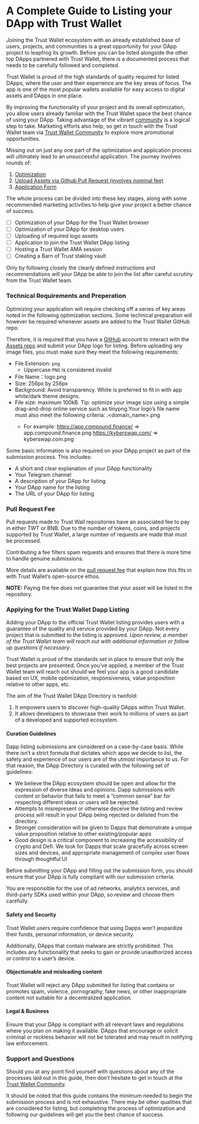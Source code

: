 # A Complete Guide to Listing your DApp with Trust Wallet
Joining the Trust Wallet ecosystem with an already established base of users, projects, and communities is a great opportunity for your DApp project to leapfrog its growth. Before you can be listed alongside the other top DApps partnered with Trust Wallet, there is a documented process that needs to be carefully followed and completed.

Trust Wallet is proud of the high standards of quality required for listed DApps, where the user and their experience are the key areas of focus. The app is one of the most popular wallets available for easy access to digital assets and DApps in one place.

By improving the functionality of your project and its overall optimization, you allow users already familiar with the Trust Wallet space the best chance of using your DApp. Taking advantage of the vibrant [community](https://twitter.com/trustwalletapp) is a logical step to take. Marketing efforts also help, so get in touch with the Trust Wallet team via [Trust Wallet Community](https://community.trustwallet.com/) to explore more promotional opportunities.

Missing out on just any one part of the optimization and application process will ultimately lead to an unsuccessful application. The journey involves rounds of:

1. [Optimization](dapps/mobile-optimize.md)
2. [Upload Assets via Github Pull Request (involves nominal fee)](#technical-requirements-and-preperation)
3. [Application Form](https://trustwallet.com/submit-dapp)

The whole process can be divided into these key stages, along with some recommended marketing activities to help give your project a better chance of success.

- [ ] Optimization of your DApp for the Trust Wallet browser
- [ ] Optimization of your DApp for desktop users
- [ ] Uploading of required logo assets
- [ ] Application to join the Trust Wallet DApp listing
- [ ] Hosting a Trust Wallet AMA session
- [ ] Creating a Barn of Trust staking vault

Only by following closely the clearly defined instructions and recommendations will your DApp be able to join the list after careful scrutiny from the Trust Wallet team.

### Technical Requirements and Preperation
Optimizing your application will require checking off a series of key areas noted in the following optimization sections. Some technical preparation will however be required whenever assets are added to the Trust Wallet GitHub repo.

Therefore, it is required that you have a [GitHub](https://github.com) account to interact with the [Assets repo](https://github.com/trustwallet/assets) and submit your DApp logo for listing. Before uploading any image files, you must make sure they meet the following requirements:

- File Extension: `png`
  - Uppercase `PNG` is considered invalid
- File Name：logo.png
- Size: 256px by 256px
- Background: Avoid transparency. White is preferred to fit in with app white/dark theme designs.
- File size: maximum 100kB. Tip: optimize your image size using a simple drag-and-drop online service such as tinypng.Your logo’s file name must also meet the following criteria: <subdomain>.<domain_name>.png 
  - For example: https://app.compound.finance/ => app.compound.finance.png
    https://kyberswap.com/ => kyberswap.com.png

Some basic information is also required on your DApp project as part of the submission process. This includes:

- A short and clear explanation of your DApp functionality
- Your Telegram channel
- A description of your DApp for listing
- Your DApp name for the listing
- The URL of your DApp for listing

### Pull Request Fee

Pull requests made to Trust Wall repositories have an associated fee to pay in either TWT or BNB. Due to the number of tokens, coins, and projects supported by Trust Wallet, a large number of requests are made that must be processed.

Contributing a fee filters spam requests and ensures that there is more time to handle genuine submissions.

More details are available on the [pull request fee](../assets/pr-fee.md) that explain how this fits in with Trust Wallet’s open-source ethos.
  
**NOTE:** Paying the fee does not guarantee that your asset will be listed in the repository.
 
### Applying for the Trust Wallet Dapp Listing

Adding your DApp to the official Trust Wallet listing provides users with a guarantee of the quality and service provided by your DApp. Not every project that is submitted to the listing is approved. *Upon review, a member of the Trust Wallet team will reach out with additional information or follow up questions if necessary*.
 
Trust Wallet is proud of the standards set in place to ensure that only the best projects are presented. Once you’ve applied, a member of the Trust Wallet team will reach out should we feel your app is a good candidate based on UX, mobile optimization, responsiveness, value proposition relative to other apps, etc.
 
The aim of the Trust Wallet DApp Directory is twofold: 

1. It empowers users to discover high-quality DApps within Trust Wallet. 
2. It allows developers to showcase their work to millions of users as part of a developed and supported ecosystem.

#### Curation Guidelines

Dapp listing submissions are considered on a case-by-case basis. While there isn’t a strict formula that dictates which apps we decide to list, the safety and experience of our users are of the utmost importance to us. For that reason,  the DApp Directory is curated with the following set of guidelines:

 - We believe the DApp ecosystem should be open and allow for the expression of diverse ideas and opinions. Dapp submissions with content or behavior that fails to meet a “common sense” bar for respecting different ideas or users will be rejected.
 - Attempts to misrepresent or otherwise deceive the listing and review process will result in your DApp being rejected or delisted from the directory.
 - Stronger consideration will be given to Dapps that demonstrate a unique value proposition relative to other existing/popular apps
 - Good design is a critical component to increasing the accessibility of crypto and Defi. We look for Dapps that scale gracefully across screen sizes and devices, and appropriate management of complex user flows through thoughtful UI 

Before submitting your DApp and filling out the submission form, you should ensure that your DApp is fully compliant with our submission criteria.

You are responsible for the use of ad networks, analytics services, and third-party SDKs used within your DApp, so review and choose them carefully.

#### Safety and Security

Trust Wallet users require confidence that using Dapps won’t jeopardize their funds, personal information, or device security.

Additionally, DApps that contain malware are strictly prohibited. This includes any functionality that seeks to gain or provide unauthorized access or control to a user’s device.

#### Objectionable and misleading content

Trust Wallet will reject any DApp submitted for listing that contains or promotes spam, violence, pornography, fake news, or other inappropriate content not suitable for a decentralized application.

#### Legal & Business

Ensure that your DApp is compliant with all relevant laws and regulations where you plan on making it available. DApps that encourage or solicit criminal or reckless behavior will not be tolerated and may result in notifying law enforcement. 


### Support and Questions

Should you at any point find yourself with questions about any of the processes laid out in this guide, then don’t hesitate to get in touch at the [Trust Wallet Community](https://community.trustwallet.com/).

It should be noted that this guide contains the minimum needed to begin the submission process and is not exhaustive. There may be other qualities that are considered for listing, but completing the process of optimization and following our guidelines will get you the best chance of success.
